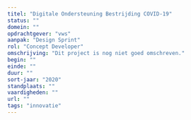 ```yaml
---
titel: "Digitale Ondersteuning Bestrijding COVID-19"
status: ""
domein: ""
opdrachtgever: "vws"
aanpak: "Design Sprint"
rol: "Concept Developer"
omschrijving: "Dit project is nog niet goed omschreven."
begin: ""
einde: ""
duur: ""
sort-jaar: "2020"
standplaats: ""
vaardigheden: ""
url: ""
tags: "innovatie"
---
```

